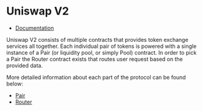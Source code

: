 # Uniswap V2

- [Documentation](https://docs.uniswap.org/contracts/v2/overview)

Uniswap V2 consists of multiple contracts that provides token exchange services
all together. Each individual pair of tokens is powered with a single instance
of a Pair (or liquidity pool, or simply Pool) contract. In order to pick a Pair
the Router contract exists that routes user request based on the provided data.

More detailed information about each part of the protocol can be found below:

- [Pair]()
- [Router](./router.md)
